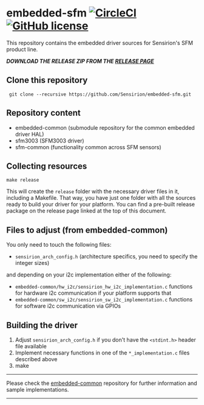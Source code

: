 # embedded-sfm [![CircleCI](https://circleci.com/gh/Sensirion/embedded-sfm.svg?style=shield)](https://circleci.com/gh/Sensirion/embedded-sfm) [![GitHub license](https://img.shields.io/badge/license-BSD3-blue.svg)](https://raw.githubusercontent.com/Sensirion/embedded-sfm/master/LICENSE)
This repository contains the embedded driver sources for Sensirion's SFM product
line.

***DOWNLOAD THE RELEASE ZIP FROM THE [RELEASE
PAGE](https://github.com/Sensirion/embedded-sfm/releases)***

## Clone this repository
```
 git clone --recursive https://github.com/Sensirion/embedded-sfm.git
```

## Repository content
* embedded-common (submodule repository for the common embedded driver HAL)
* sfm3003 (SFM3003 driver)
* sfm-common (functionality common across SFM sensors)

## Collecting resources
```
make release
```
This will create the `release` folder with the necessary driver files in it,
including a Makefile. That way, you have just one folder with all the sources
ready to build your driver for your platform. You can find a pre-built release
package on the release page linked at the top of this document.

## Files to adjust (from embedded-common)
You only need to touch the following files:

* `sensirion_arch_config.h` (architecture specifics, you need to specify
the integer sizes)

and depending on your i2c implementation either of the following:

* `embedded-common/hw_i2c/sensirion_hw_i2c_implementation.c`
  functions for hardware i2c communication if your platform supports that
* `embedded-common/sw_i2c/sensirion_sw_i2c_implementation.c`
  functions for software i2c communication via GPIOs

## Building the driver
1. Adjust `sensirion_arch_config.h` if you don't have the `<stdint.h>` header
   file available
2. Implement necessary functions in one of the `*_implementation.c` files
   described above
3. make

---

Please check the [embedded-common](https://github.com/Sensirion/embedded-common)
repository for further information and sample implementations.

---
